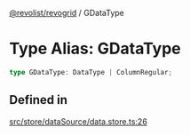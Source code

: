 [@revolist/revogrid](README.md) / GDataType

# Type Alias: GDataType

```ts
type GDataType: DataType | ColumnRegular;
```

## Defined in

[src/store/dataSource/data.store.ts:26](https://github.com/revolist/revogrid/blob/25c443de65de6e4fb3ac1b2c638df62d9ca5c202/src/store/dataSource/data.store.ts#L26)
